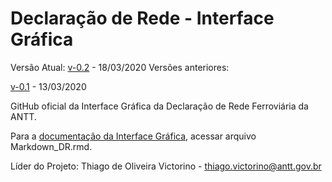 # Declaração de Rede - Interface Gráfica

Versão Atual: [v-0.2](https://declaracaoderedev02.imfast.io/DR_Interface_Grafica.html) - 18/03/2020
Versões anteriores:

[v-0.1](https://declaracaoderedev01.imfast.io/DR_Interface_Grafica.html) - 13/03/2020

GitHub oficial da Interface Gráfica da Declaração de Rede Ferroviária da ANTT.

Para a [documentação da Interface Gráfica](https://declaracaoderedev01.imfast.io/Markdown_DR.html), acessar arquivo Markdown_DR.rmd.

Líder do Projeto: Thiago de Oliveira Victorino - thiago.victorino@antt.gov.br
